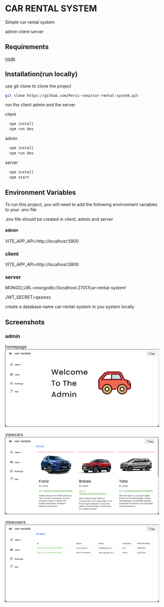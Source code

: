 
# CAR RENTAL SYSTEM

Simple car rental system

admin client server


## Requirements
[node](https://nodejs.org/)




## Installation(run locally)

use git clone to clone the project
```bash
git clone https://github.com/Peris-rana/car-rental-system.git
```

run the client admin and the server

client

```bash
  npm install
  npm run dev
```
admin

```bash
  npm install
  npm run dev
```
server


```bash
  npm install
  npm start
```
    
    
## Environment Variables

To run this project, you will need to add the following environment variables to your .env file

.env file should be created in client, admin and server

#### admin
VITE_APP_API=http://localhost:5900

### client
VITE_APP_API=http://localhost:5900

### server
MONGO_URL=mongodb://localhost:27017car-rental-system'

JWT_SECRET=qazwsx

create a database name car-rental-system in you system locally

## Screenshots

### admin
homepage
![homepage](./admin/src/assets/homepage.png)

viewcars
![viewcars](./admin/src/assets/viewcars.png)

viewusers
![viewusers](./admin/src/assets/viewusers.png)

